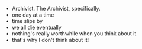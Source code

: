 - Archivist. The Archivist, specifically.
- one day at a time
- time slips by
- we all die eventually
- nothing's really worthwhile when you think about it
- that's why I don't think about it!

<!---
Archivist-Actual/Archivist-Actual is a ✨ special ✨ repository because its `README.md` (this file) appears on your GitHub profile.
You can click the Preview link to take a look at your changes.
--->
